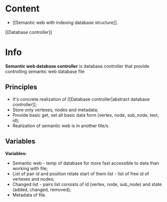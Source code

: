 # Content
- [[Semantic web with indexing database structure]].

[[Database controller]]

# Info
**Semantic web database controller** is database controller that provide controlling semantic web database file

## Principles
- It's concrete realization of [[Database controller|abstract database controller]];
- Store only vertexes, nodes and metadata;
- Provide basic get, set all basic data form (vertex, node, sub_node, text, id);
- Realization of semantic web is in another file/s.

## Variables
**Variables:**
- Semantic web - temp of database for more fast accessible to data than working with file;
- List of pair id and position relate start of them list - list of free id of vertexes and nodes;
- Changed list - pairs list consists of id (vertex, node, sub_node) and state (added, changed, removed);
- Metadata of file.
